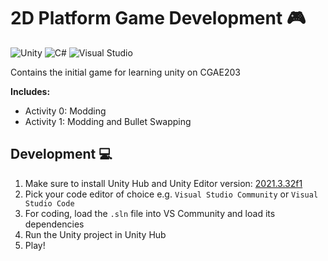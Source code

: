 # 2D Platform Game Development 🎮

![Unity](https://img.shields.io/badge/Unity-100000?style=for-the-badge&logo=unity&logoColor=white)
![C#](https://img.shields.io/badge/C%23-239120?style=for-the-badge&logo=c-sharp&logoColor=white)
![Visual Studio](https://img.shields.io/badge/Visual_Studio-5C2D91?style=for-the-badge&logo=visual%20studio&logoColor=white)

Contains the initial game for learning unity on CGAE203

**Includes:**
- Activity 0: Modding
- Activity 1: Modding and Bullet Swapping

## Development 💻

1. Make sure to install Unity Hub and Unity Editor version: [2021.3.32f1](https://unity.com/releases/editor/whats-new/2021.3.32)
2. Pick your code editor of choice e.g. `Visual Studio Community` or `Visual Studio Code`
3. For coding, load the `.sln` file into VS Community and load its dependencies
4. Run the Unity project in Unity Hub
5. Play!
